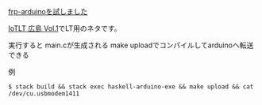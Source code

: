 [frp-arduinoを試しました](https://github.com/frp-arduino/frp-arduino)

[IoTLT 広島 Vol.1](http://iotlt.connpass.com/event/29984/)でLT用のネタです。

実行すると main.cが生成される
make uploadでコンパイルしてarduinoへ転送できる

例

```
$ stack build && stack exec haskell-arduino-exe && make upload && cat /dev/cu.usbmodem1411
```
